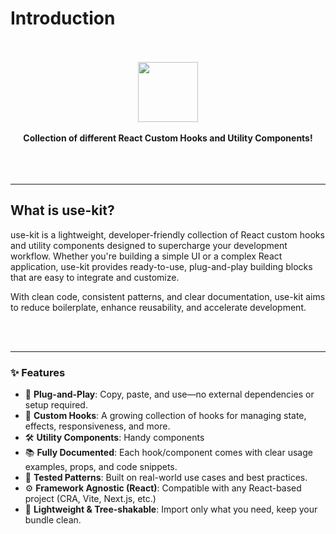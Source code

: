 # Introduction

<div align="center" class="docs-logo">
	<br />
	<br />
      <img src="https://usekit.puskaradhikari.com.np/assets/logo.svg" width="96"/>
    <br />
    <br />
    <b>Collection of different React Custom Hooks and Utility Components!</b>
    <br />
    <br />
    <br />
    <br />
    <hr />

</div>

## What is use-kit?

use-kit is a lightweight, developer-friendly collection of React custom hooks and utility components designed to supercharge your development workflow. Whether you're building a simple UI or a complex React application, use-kit provides ready-to-use, plug-and-play building blocks that are easy to integrate and customize.

With clean code, consistent patterns, and clear documentation, use-kit aims to reduce boilerplate, enhance reusability, and accelerate development.

<br />
<br />
<hr />

### ✨ Features

- 🚀 **Plug-and-Play**: Copy, paste, and use—no external dependencies or setup required.
- 🧩 **Custom Hooks**: A growing collection of hooks for managing state, effects, responsiveness, and more.
- 🛠️ **Utility Components**: Handy components
- 📚 **Fully Documented**: Each hook/component comes with clear usage examples, props, and code snippets.
- 🧪 **Tested Patterns**: Built on real-world use cases and best practices.
- ⚙️ **Framework Agnostic (React)**: Compatible with any React-based project (CRA, Vite, Next.js, etc.)
- 🌱 **Lightweight & Tree-shakable**: Import only what you need, keep your bundle clean.
